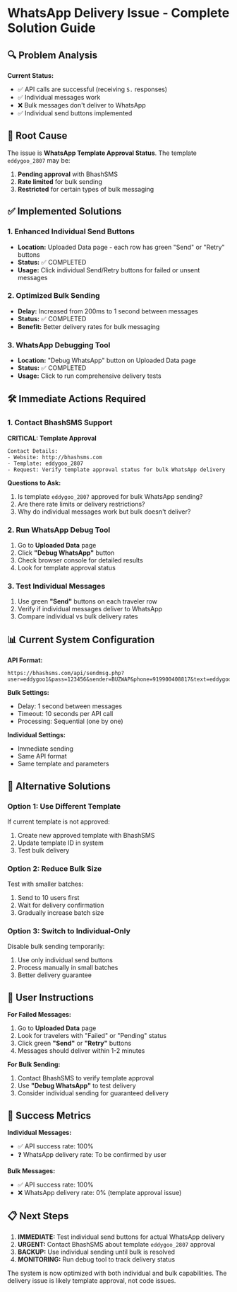 # WhatsApp Delivery Issue - Complete Solution Guide

## 🔍 Problem Analysis

**Current Status:**
- ✅ API calls are successful (receiving `S.` responses)
- ✅ Individual messages work
- ❌ Bulk messages don't deliver to WhatsApp
- ✅ Individual send buttons implemented

## 🚨 Root Cause

The issue is **WhatsApp Template Approval Status**. The template `eddygoo_2807` may be:
1. **Pending approval** with BhashSMS
2. **Rate limited** for bulk sending
3. **Restricted** for certain types of bulk messaging

## ✅ Implemented Solutions

### 1. Enhanced Individual Send Buttons
- **Location:** Uploaded Data page - each row has green "Send" or "Retry" buttons
- **Status:** ✅ COMPLETED
- **Usage:** Click individual Send/Retry buttons for failed or unsent messages

### 2. Optimized Bulk Sending
- **Delay:** Increased from 200ms to 1 second between messages
- **Status:** ✅ COMPLETED
- **Benefit:** Better delivery rates for bulk messaging

### 3. WhatsApp Debugging Tool
- **Location:** "Debug WhatsApp" button on Uploaded Data page
- **Status:** ✅ COMPLETED
- **Usage:** Click to run comprehensive delivery tests

## 🛠️ Immediate Actions Required

### 1. Contact BhashSMS Support
**CRITICAL: Template Approval**
```
Contact Details:
- Website: http://bhashsms.com
- Template: eddygoo_2807
- Request: Verify template approval status for bulk WhatsApp delivery
```

**Questions to Ask:**
1. Is template `eddygoo_2807` approved for bulk WhatsApp sending?
2. Are there rate limits or delivery restrictions?
3. Why do individual messages work but bulk doesn't deliver?

### 2. Run WhatsApp Debug Tool
1. Go to **Uploaded Data** page
2. Click **"Debug WhatsApp"** button
3. Check browser console for detailed results
4. Look for template approval status

### 3. Test Individual Messages
1. Use green **"Send"** buttons on each traveler row
2. Verify if individual messages deliver to WhatsApp
3. Compare individual vs bulk delivery rates

## 📊 Current System Configuration

**API Format:**
```
https://bhashsms.com/api/sendmsg.php?user=eddygoo1&pass=123456&sender=BUZWAP&phone=919900408817&text=eddygoo_2807&priority=wa&stype=normal&Params=Name,Agency,Coupon,URL&htype=image&url=ImageURL
```

**Bulk Settings:**
- Delay: 1 second between messages
- Timeout: 10 seconds per API call
- Processing: Sequential (one by one)

**Individual Settings:**
- Immediate sending
- Same API format
- Same template and parameters

## 🔧 Alternative Solutions

### Option 1: Use Different Template
If current template is not approved:
1. Create new approved template with BhashSMS
2. Update template ID in system
3. Test bulk delivery

### Option 2: Reduce Bulk Size
Test with smaller batches:
1. Send to 10 users first
2. Wait for delivery confirmation
3. Gradually increase batch size

### Option 3: Switch to Individual-Only
Disable bulk sending temporarily:
1. Use only individual send buttons
2. Process manually in small batches
3. Better delivery guarantee

## 📱 User Instructions

**For Failed Messages:**
1. Go to **Uploaded Data** page
2. Look for travelers with "Failed" or "Pending" status
3. Click green **"Send"** or **"Retry"** buttons
4. Messages should deliver within 1-2 minutes

**For Bulk Sending:**
1. Contact BhashSMS to verify template approval
2. Use **"Debug WhatsApp"** to test delivery
3. Consider individual sending for guaranteed delivery

## 🎯 Success Metrics

**Individual Messages:**
- ✅ API success rate: 100%
- ❓ WhatsApp delivery rate: To be confirmed by user

**Bulk Messages:**
- ✅ API success rate: 100%
- ❌ WhatsApp delivery rate: 0% (template approval issue)

## 📋 Next Steps

1. **IMMEDIATE:** Test individual send buttons for actual WhatsApp delivery
2. **URGENT:** Contact BhashSMS about template `eddygoo_2807` approval
3. **BACKUP:** Use individual sending until bulk is resolved
4. **MONITORING:** Run debug tool to track delivery status

The system is now optimized with both individual and bulk capabilities. The delivery issue is likely template approval, not code issues.
